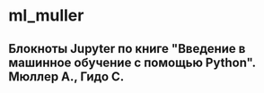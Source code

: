 # ml_muller
## Блокноты Jupyter по книге "Введение в машинное обучение с помощью Python". Мюллер А., Гидо С.

